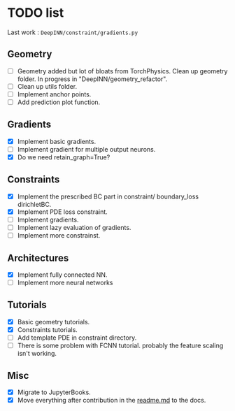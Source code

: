 # TODO list

Last work : `DeepINN/constraint/gradients.py`
## Geometry
- [ ] Geometry added but lot of bloats from TorchPhysics. Clean up geometry folder. In progress in "DeepINN/geometry_refactor".
- [ ] Clean up utils folder.
- [ ] Implement anchor points.
- [ ] Add prediction plot function.

## Gradients
- [x] Implement basic gradients.
- [ ] Implement gradient for multiple output neurons.
- [x] Do we need retain_graph=True?

## Constraints
- [X] Implement the prescribed BC part in constraint/ boundary_loss dirichletBC.
- [X] Implement PDE loss constraint.
- [ ] Implement gradients.
- [ ] Implement lazy evaluation of gradients.
- [ ] Implement more constrainst.

## Architectures
- [x] Implement fully connected NN.
- [ ] Implement more neural networks

## Tutorials
- [x] Basic geometry tutorials.
- [x] Constraints tutorials.
- [ ] Add template PDE in constraint directory.
- [ ] There is some problem with FCNN tutorial. probably the feature scaling isn't working.

## Misc
- [x] Migrate to JupyterBooks. 
- [x] Move everything after contribution in the [readme.md](readme.md) to the docs.